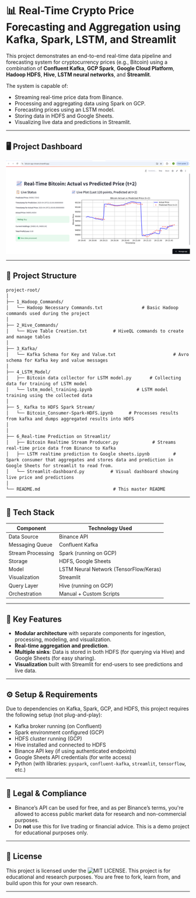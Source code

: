 # 📊 Real-Time Crypto Price Forecasting and Aggregation using Kafka, Spark, LSTM, and Streamlit

This project demonstrates an end-to-end real-time data pipeline and forecasting system for cryptocurrency prices (e.g., Bitcoin) using a combination of **Confluent Kafka**, **GCP Spark**, **Google Cloud Platform**, **Hadoop HDFS**, **Hive**, **LSTM neural networks**, and **Streamlit**.

The system is capable of:
- Streaming real-time price data from Binance.
- Processing and aggregating data using Spark on GCP.
- Forecasting prices using an LSTM model.
- Storing data in HDFS and Google Sheets.
- Visualizing live data and predictions in Streamlit.

---

## 🖥️ Project Dashboard

![Streamlit Dashboard](Images/Screenshot%202025-04-29%20215116.png)


---

## 📁 Project Structure

```
project-root/
│
├── 1_Hadoop_Commands/
│   └── Hadoop Necessary Commands.txt               # Basic Hadoop commands used during the project
│
├── 2_Hive_Commands/
│   └── Hive Table Creation.txt          # HiveQL commands to create and manage tables
│
├── 3_Kafka/
│   └── Kafka Schema for Key and Value.txt                      # Avro schema for Kafka key and value messages
│
├── 4_LSTM_Model/
│   ├── Bitcoin data collector for LSTM model.py       # Collecting data for training of LSTM model
│   └── lstm_model_training.ipynb                 # LSTM model training using the collected data
│
├── 5_ Kafka to HDFS Spark Stream/
│   └── Bitcoin_Consumer-Spark-HDFS.ipynb      # Processes results from kafka and dumps aggregated results into HDFS
│   
│
├── 6_Real-time Prediction on Streamlit/
│   ├── Bitcoin Realtime Stream Producer.py             # Streams real-time price data from Binance to Kafka
│   ├── LSTM realtime prediction to Google sheets.ipynb         # Spark consumer that aggregates and stores data and prediction in Google Sheets for streamlit to read from.
│   └── Streamlit-dashboard.py          # Visual dashboard showing live price and predictions
│
└── README.md                            # This master README
```

---

## 🚀 Tech Stack

| Component               | Technology Used                   |
|------------------------|-----------------------------------|
| Data Source            | Binance API                       |
| Messaging Queue        | Confluent Kafka                   |
| Stream Processing      | Spark (running on GCP)            |
| Storage                | HDFS, Google Sheets               |
| Model                  | LSTM Neural Network (TensorFlow/Keras) |
| Visualization          | Streamlit                         |
| Query Layer            | Hive (running on GCP)                              |
| Orchestration          | Manual + Custom Scripts           |

---

## 📌 Key Features

- **Modular architecture** with separate components for ingestion, processing, modeling, and visualization.
- **Real-time aggregation and prediction**.
- **Multiple sinks**: Data is stored in both HDFS (for querying via Hive) and Google Sheets (for easy sharing).
- **Visualization** built with Streamlit for end-users to see predictions and live data.

---

## ⚙️ Setup & Requirements

Due to dependencies on Kafka, Spark, GCP, and HDFS, this project requires the following setup (not plug-and-play):

- Kafka broker running (on Confluent)
- Spark environment configured (GCP)
- HDFS cluster running (GCP)
- Hive installed and connected to HDFS
- Binance API key (if using authenticated endpoints)
- Google Sheets API credentials (for write access)
- Python (with libraries: `pyspark`, `confluent-kafka`, `streamlit`, `tensorflow`, etc.)

---

## 🔐 Legal & Compliance

- Binance’s API can be used for free, and as per Binance’s terms, you're allowed to access public market data for research and non-commercial purposes.
- Do **not** use this for live trading or financial advice. This is a demo project for educational purposes only.

---

## 📎 License

This project is licensed under the ![MIT LICENSE](LICENSE). This project is for educational and research purposes. You are free to fork, learn from, and build upon this for your own research.

---
